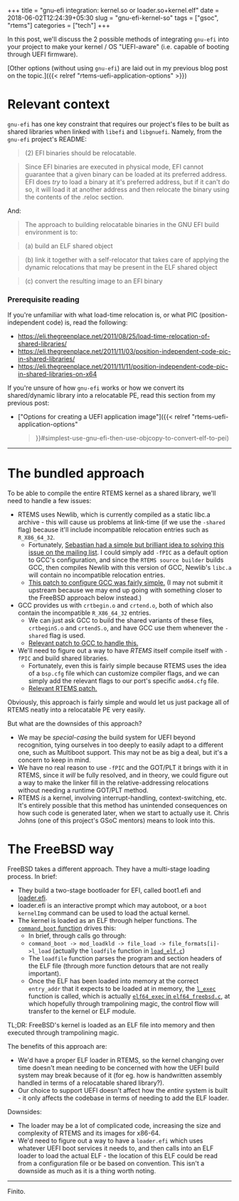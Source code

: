 +++
title = "gnu-efi integration: kernel.so or loader.so+kernel.elf"
date = 2018-06-02T12:24:39+05:30
slug = "gnu-efi-kernel-so"
tags = ["gsoc", "rtems"]
categories = ["tech"]
+++

In this post, we'll discuss the 2 possible methods of integrating `gnu-efi` into
your project to make your kernel / OS "UEFI-aware" (i.e. capable of booting
through UEFI firmware).

[Other options (without using `gnu-efi`) are laid out in my previous blog post
on the topic.]({{< relref "rtems-uefi-application-options" >}})

# Relevant context

`gnu-efi` has one key constraint that requires our project's files to be built
as shared libraries when linked with `libefi` and `libgnuefi`. Namely, from the
`gnu-efi` project's README:

>  (2) EFI binaries should be relocatable.

>   Since EFI binaries are executed in physical mode, EFI cannot
    guarantee that a given binary can be loaded at its preferred
    address.  EFI does _try_ to load a binary at it's preferred
    address, but if it can't do so, it will load it at another
    address and then relocate the binary using the contents of the
    .reloc section.

And:

> The approach to building relocatable binaries in the GNU EFI build
environment is to:

> (a) build an ELF shared object

> (b) link it together with a self-relocator that takes care of
     applying the dynamic relocations that may be present in the
     ELF shared object

> \(c) convert the resulting image to an EFI binary

### Prerequisite reading

If you're unfamiliar with what load-time relocation is, or what PIC
(position-independent code) is, read the following:

- https://eli.thegreenplace.net/2011/08/25/load-time-relocation-of-shared-libraries/
- https://eli.thegreenplace.net/2011/11/03/position-independent-code-pic-in-shared-libraries/
- https://eli.thegreenplace.net/2011/11/11/position-independent-code-pic-in-shared-libraries-on-x64

If you're unsure of how `gnu-efi` works or how we convert its shared/dynamic
library into a relocatable PE, read this section from my previous post:

- ["Options for creating a UEFI application image"]({{< relref
  "rtems-uefi-application-options"
  >}}#simplest-use-gnu-efi-then-use-objcopy-to-convert-elf-to-pei)

--------------------------------------------------------------------------------

# The bundled approach

To be able to compile the entire RTEMS kernel as a shared library, we'll need to
handle a few issues:

- RTEMS uses Newlib, which is currently compiled as a static libc.a archive -
  this will cause us problems at link-time (if we use the `-shared` flag)
  because it'll include incompatible relocation entries such as `R_X86_64_32`.
  - Fortunately, [Sebastian had a simple but brilliant idea to solving this
    issue on the mailing
    list](https://lists.rtems.org/pipermail/devel/2018-June/021883.html). I
    could simply add `-fPIC` as a default option to GCC's configuration, and
    since the `RTEMS source builder` builds GCC, then compiles Newlib with
    this version of GCC, Newlib's `libc.a` will contain no incompatible
    relocation entries.
  - [This patch to configure GCC was fairly
    simple.](https://github.com/AmaanC/gcc/pull/1/commits/5f7531f9b9f72fcbd2738e535a2a18f2c706212f)
    (I may not submit it upstream because we may end up going with something
    closer to the FreeBSD approach below instead.)
- GCC provides us with `crtbegin.o` and `crtend.o`, both of which also contain
  the incompatible `R_X86_64_32` entries.
  - We can just ask GCC to build the shared variants of these files,
    `crtbeginS.o` and `crtendS.o`, and have GCC use them whenever the `-shared`
    flag is used.
  - [Relevant patch to GCC to handle this.](https://github.com/AmaanC/gcc/pull/1/commits/e3b6fe9d2073debcfccb26cb1513c5209aeccbe0)
- We'll need to figure out a way to have _RTEMS_ itself compile itself with
  `-fPIC` and build shared libraries.
  - Fortunately, even this is fairly simple because RTEMS uses the idea of a
    `bsp.cfg` file which can customize compiler flags, and we can simply add the
    relevant flags to our port's specific `amd64.cfg` file.
  - [Relevant RTEMS
    patch.](https://github.com/AmaanC/rtems-gsoc18/commit/547ef85a7f176046b2cb06a34b1e312c4986e97f)

Obviously, this approach is fairly simple and would let us just package all of
RTEMS neatly into a relocatable PE very easily.

But what are the downsides of this approach?

- We may be _special-casing_ the build system for UEFI beyond recognition, tying
  ourselves in too deeply to easily adapt to a different one, such as Multiboot
  support. This may not be as big a deal, but it's a concern to keep in mind.
- We have no real reason to use `-fPIC` and the GOT/PLT it brings with it in
  RTEMS, since it _will_ be fully resolved, and in theory, we could figure out a
  way to make the linker fill in the relative-addressing relocations without
  needing a runtime GOT/PLT method.
- RTEMS _is_ a kernel, involving interrupt-handling, context-switching,
  etc. It's entirely possible that this method has unintended consequences on
  how such code is generated later, when we start to actually use it. Chris
  Johns (one of this project's GSoC mentors) means to look into this.

# The FreeBSD way

FreeBSD takes a different approach. They have a multi-stage loading
process. In brief:

- They build a two-stage bootloader for EFI, called boot1.efi and
  [loader.efi](https://www.freebsd.org/cgi/man.cgi?loader(8)).
- loader.efi is an interactive prompt which may autoboot, or a `boot kernelImg`
  command can be used to load the actual kernel.
- The kernel is loaded as an ELF through helper functions. The [`command_boot`
function](https://github.com/freebsd/freebsd/blob/433bd38e3a0349f9f89f9d54594172c75b002b74/stand/common/boot.c#L53)
    drives this:
  - In brief, through calls go through:
  - `command_boot -> mod_loadkld -> file_load ->
file_formats[i]->l_load` (actually the `loadfile` function in
[`load_elf.c`](https://github.com/freebsd/freebsd/blob/d8596f6f687a64b994b065f3058155405dfc39db/stand/common/load_elf.c#L150))
  - The `loadfile` function parses the program and section headers of the ELF
    file (through more function detours that are not really important).
  - Once the ELF has been loaded into memory at the correct `entry_addr` that it
    expects to be loaded at in memory, the
    [`l_exec`](https://github.com/freebsd/freebsd/blob/433bd38e3a0349f9f89f9d54594172c75b002b74/stand/common/boot.c#L107)
    function is called, which is actually [`elf64_exec` in
    `elf64_freebsd.c`](https://github.com/freebsd/freebsd/blob/d8596f6f687a64b994b065f3058155405dfc39db/stand/efi/loader/arch/amd64/elf64_freebsd.c#L93),
    at which hopefully through trampolining magic, the control flow will
    transfer to the kernel or ELF module.

TL;DR: FreeBSD's kernel is loaded as an ELF file into memory and then executed
through trampolining magic.

The benefits of this approach are:

- We'd have a proper ELF loader in RTEMS, so the kernel changing over time
  doesn't mean needing to be concerned with how the UEFI build system may break
  because of it (for eg. how is handwritten assembly handled in terms of a
  relocatable shared library?).
- Our choice to support UEFI doesn't affect how the _entire_ system is built -
  it only affects the codebase in terms of needing to add the ELF loader.

Downsides:

- The loader may be a lot of complicated code, increasing the size and
  complexity of RTEMS and its images for x86-64.
- We'd need to figure out a way to have a `loader.efi` which uses whatever UEFI
  boot services it needs to, and then calls into an ELF loader to load the
  actual ELF - the location of this ELF could be read from a configuration file
  or be based on convention. This isn't a downside as much as it is a thing
  worth noting.

--------------------------------------------------------------------------------

Finito.
